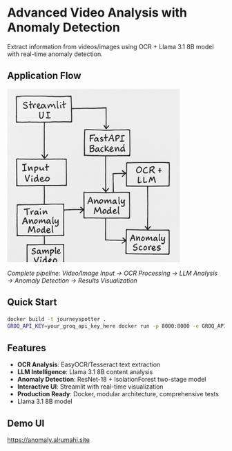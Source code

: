 # Advanced Video Analysis with Anomaly Detection

Extract information from videos/images using OCR + Llama 3.1 8B model with real-time anomaly detection.

## Application Flow

<img src="app-flow.png" alt="Application Flow" width="400">

*Complete pipeline: Video/Image Input → OCR Processing → LLM Analysis → Anomaly Detection → Results Visualization*

## Quick Start

```bash
docker build -t journeyspotter .
GROQ_API_KEY=your_groq_api_key_here docker run -p 8000:8000 -e GROQ_API_KEY journeyspotter
```

## Features

- **OCR Analysis**: EasyOCR/Tesseract text extraction
- **LLM Intelligence**: Llama 3.1 8B content analysis
- **Anomaly Detection**: ResNet-18 + IsolationForest two-stage model
- **Interactive UI**: Streamlit with real-time visualization
- **Production Ready**: Docker, modular architecture, comprehensive tests
- Llama 3.1 8B model

## Demo UI

https://anomaly.alrumahi.site